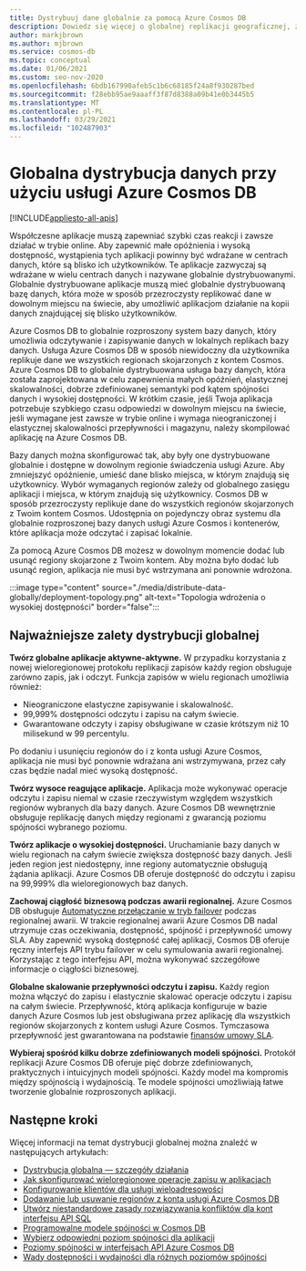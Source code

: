 ```yaml
---
title: Dystrybuuj dane globalnie za pomocą Azure Cosmos DB
description: Dowiedz się więcej o globalnej replikacji geograficznej, zapisie wieloregionowym, przejściu do trybu failover i odzyskiwaniu danych przy użyciu globalnych baz danych z Azure Cosmos DB, globalnie dystrybuowanej, wielomodelowej usługi bazy danych.
author: markjbrown
ms.author: mjbrown
ms.service: cosmos-db
ms.topic: conceptual
ms.date: 01/06/2021
ms.custom: seo-nov-2020
ms.openlocfilehash: 6bdb167990afeb5c1b6c68185f24a8f930287bed
ms.sourcegitcommit: f28ebb95ae9aaaff3f87d8388a09b41e0b3445b5
ms.translationtype: MT
ms.contentlocale: pl-PL
ms.lasthandoff: 03/29/2021
ms.locfileid: "102487903"
---
```

# <a name="distribute-your-data-globally-with-azure-cosmos-db"></a>Globalna dystrybucja danych przy użyciu usługi Azure Cosmos DB
[!INCLUDE[appliesto-all-apis](includes/appliesto-all-apis.md)]

Współczesne aplikacje muszą zapewniać szybki czas reakcji i zawsze działać w trybie online. Aby zapewnić małe opóźnienia i wysoką dostępność, wystąpienia tych aplikacji powinny być wdrażane w centrach danych, które są blisko ich użytkowników. Te aplikacje zazwyczaj są wdrażane w wielu centrach danych i nazywane globalnie dystrybuowanymi. Globalnie dystrybuowane aplikacje muszą mieć globalnie dystrybuowaną bazę danych, która może w sposób przezroczysty replikować dane w dowolnym miejscu na świecie, aby umożliwić aplikacjom działanie na kopii danych znajdującej się blisko użytkowników. 

Azure Cosmos DB to globalnie rozproszony system bazy danych, który umożliwia odczytywanie i zapisywanie danych w lokalnych replikach bazy danych. Usługa Azure Cosmos DB w sposób niewidoczny dla użytkownika replikuje dane we wszystkich regionach skojarzonych z kontem Cosmos. Azure Cosmos DB to globalnie dystrybuowana usługa bazy danych, która została zaprojektowana w celu zapewnienia małych opóźnień, elastycznej skalowalności, dobrze zdefiniowanej semantyki pod kątem spójności danych i wysokiej dostępności. W krótkim czasie, jeśli Twoja aplikacja potrzebuje szybkiego czasu odpowiedzi w dowolnym miejscu na świecie, jeśli wymagane jest zawsze w trybie online i wymaga nieograniczonej i elastycznej skalowalności przepływności i magazynu, należy skompilować aplikację na Azure Cosmos DB.

Bazy danych można skonfigurować tak, aby były one dystrybuowane globalnie i dostępne w dowolnym regionie świadczenia usługi Azure. Aby zmniejszyć opóźnienie, umieść dane blisko miejsca, w którym znajdują się użytkownicy. Wybór wymaganych regionów zależy od globalnego zasięgu aplikacji i miejsca, w którym znajdują się użytkownicy. Cosmos DB w sposób przezroczysty replikuje dane do wszystkich regionów skojarzonych z Twoim kontem Cosmos. Udostępnia on pojedynczy obraz systemu dla globalnie rozproszonej bazy danych usługi Azure Cosmos i kontenerów, które aplikacja może odczytać i zapisać lokalnie.

Za pomocą Azure Cosmos DB możesz w dowolnym momencie dodać lub usunąć regiony skojarzone z Twoim kontem. Aby można było dodać lub usunąć region, aplikacja nie musi być wstrzymana ani ponownie wdrożona.

:::image type="content" source="./media/distribute-data-globally/deployment-topology.png" alt-text="Topologia wdrożenia o wysokiej dostępności" border="false":::

## <a name="key-benefits-of-global-distribution"></a>Najważniejsze zalety dystrybucji globalnej

**Twórz globalne aplikacje aktywne-aktywne.** W przypadku korzystania z nowej wieloregionowej protokołu replikacji zapisów każdy region obsługuje zarówno zapis, jak i odczyt. Funkcja zapisów w wielu regionach umożliwia również:

- Nieograniczone elastyczne zapisywanie i skalowalność.
- 99,999% dostępności odczytu i zapisu na całym świecie.
- Gwarantowane odczyty i zapisy obsługiwane w czasie krótszym niż 10 milisekund w 99 percentylu.

Po dodaniu i usunięciu regionów do i z konta usługi Azure Cosmos, aplikacja nie musi być ponownie wdrażana ani wstrzymywana, przez cały czas będzie nadal mieć wysoką dostępność.

**Twórz wysoce reagujące aplikacje.** Aplikacja może wykonywać operacje odczytu i zapisu niemal w czasie rzeczywistym względem wszystkich regionów wybranych dla bazy danych. Azure Cosmos DB wewnętrznie obsługuje replikację danych między regionami z gwarancją poziomu spójności wybranego poziomu.

**Twórz aplikacje o wysokiej dostępności.** Uruchamianie bazy danych w wielu regionach na całym świecie zwiększa dostępność bazy danych. Jeśli jeden region jest niedostępny, inne regiony automatycznie obsługują żądania aplikacji. Azure Cosmos DB oferuje dostępność do odczytu i zapisu na 99,999% dla wieloregionowych baz danych.

**Zachowaj ciągłość biznesową podczas awarii regionalnej.** Azure Cosmos DB obsługuje [Automatyczne przełączanie w tryb failover](how-to-manage-database-account.md#automatic-failover) podczas regionalnej awarii. W trakcie regionalnej awarii Azure Cosmos DB nadal utrzymuje czas oczekiwania, dostępność, spójność i przepływność umowy SLA. Aby zapewnić wysoką dostępność całej aplikacji, Cosmos DB oferuje ręczny interfejs API trybu failover w celu symulowania awarii regionalnej. Korzystając z tego interfejsu API, można wykonywać szczegółowe informacje o ciągłości biznesowej.

**Globalne skalowanie przepływności odczytu i zapisu.** Każdy region można włączyć do zapisu i elastycznie skalować operacje odczytu i zapisu na całym świecie. Przepływność, którą aplikacja konfiguruje w bazie danych Azure Cosmos lub jest obsługiwana przez aplikację dla wszystkich regionów skojarzonych z kontem usługi Azure Cosmos. Tymczasowa przepływność jest gwarantowana na podstawie [finansów umowy SLA](https://azure.microsoft.com/support/legal/sla/cosmos-db/v1_3/).

**Wybieraj spośród kilku dobrze zdefiniowanych modeli spójności.** Protokół replikacji Azure Cosmos DB oferuje pięć dobrze zdefiniowanych, praktycznych i intuicyjnych modeli spójności. Każdy model ma kompromis między spójnością i wydajnością. Te modele spójności umożliwiają łatwe tworzenie globalnie rozproszonych aplikacji.

## <a name="next-steps"></a><a id="Next Steps"></a>Następne kroki

Więcej informacji na temat dystrybucji globalnej można znaleźć w następujących artykułach:

* [Dystrybucja globalna — szczegóły działania](global-dist-under-the-hood.md)
* [Jak skonfigurować wieloregionowe operacje zapisu w aplikacjach](how-to-multi-master.md)
* [Konfigurowanie klientów dla usługi wieloadresowości](how-to-manage-database-account.md#configure-multiple-write-regions)
* [Dodawanie lub usuwanie regionów z konta usługi Azure Cosmos DB](how-to-manage-database-account.md#addremove-regions-from-your-database-account)
* [Utwórz niestandardowe zasady rozwiązywania konfliktów dla kont interfejsu API SQL](how-to-manage-conflicts.md#create-a-custom-conflict-resolution-policy)
* [Programowalne modele spójności w Cosmos DB](consistency-levels.md)
* [Wybierz odpowiedni poziom spójności dla aplikacji](./consistency-levels.md)
* [Poziomy spójności w interfejsach API Azure Cosmos DB](./consistency-levels.md)
* [Wady dostępności i wydajności dla różnych poziomów spójności](./consistency-levels.md)